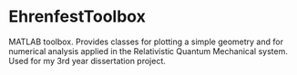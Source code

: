 # EhrenfestToolbox
MATLAB toolbox. Provides classes for plotting a simple geometry and for numerical analysis applied in the Relativistic Quantum Mechanical system. Used for my 3rd year dissertation project.
